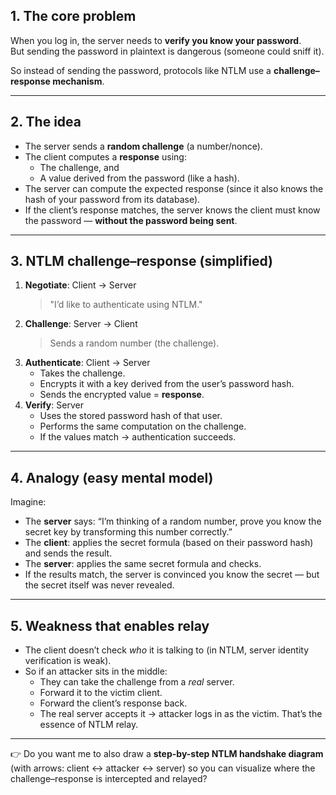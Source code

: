 ## 1. The core problem

When you log in, the server needs to **verify you know your password**.  
But sending the password in plaintext is dangerous (someone could sniff it).

So instead of sending the password, protocols like NTLM use a **challenge–response mechanism**.

---
## 2. The idea

- The server sends a **random challenge** (a number/nonce).
- The client computes a **response** using:
    - The challenge, and
    - A value derived from the password (like a hash).
- The server can compute the expected response (since it also knows the hash of your password from its database).
- If the client’s response matches, the server knows the client must know the password — **without the password being sent**.

---
## 3. NTLM challenge–response (simplified)

1. **Negotiate**: Client → Server    
    > "I’d like to authenticate using NTLM."
2. **Challenge**: Server → Client
    > Sends a random number (the challenge).
3. **Authenticate**: Client → Server
    - Takes the challenge.
    - Encrypts it with a key derived from the user’s password hash.
    - Sends the encrypted value = **response**.
4. **Verify**: Server
    - Uses the stored password hash of that user.
    - Performs the same computation on the challenge.
    - If the values match → authentication succeeds.        
---
## 4. Analogy (easy mental model)

Imagine:
- The **server** says: “I’m thinking of a random number, prove you know the secret key by transforming this number correctly.”
- The **client**: applies the secret formula (based on their password hash) and sends the result.
- The **server**: applies the same secret formula and checks.
- If the results match, the server is convinced you know the secret — but the secret itself was never revealed.
---
## 5. Weakness that enables **relay**

- The client doesn’t check _who_ it is talking to (in NTLM, server identity verification is weak).
- So if an attacker sits in the middle:
    - They can take the challenge from a _real_ server.
    - Forward it to the victim client.
    - Forward the client’s response back.
    - The real server accepts it → attacker logs in as the victim.
That’s the essence of NTLM relay.

---

👉 Do you want me to also draw a **step-by-step NTLM handshake diagram** (with arrows: client ↔ attacker ↔ server) so you can visualize where the challenge–response is intercepted and relayed?